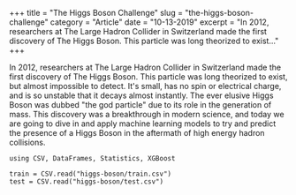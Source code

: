 +++
title = "The Higgs Boson Challenge"
slug = "the-higgs-boson-challenge"
category = "Article"
date = "10-13-2019"
excerpt = "In 2012, researchers at The Large Hadron Collider in Switzerland made the first discovery of The Higgs Boson. This particle was long theorized to exist..."
+++

In 2012, researchers at The Large Hadron Collider in Switzerland made the first discovery of The Higgs Boson. This particle was long theorized to exist, but almost impossible to detect. It's small, has no spin or electrical charge, and is so unstable that it decays almost instantly. The ever elusive Higgs Boson was dubbed "the god particle" due to its role in the generation of mass. This discovery was a breakthrough in modern science, and today we are going to dive in and apply machine learning models to try and predict the presence of a Higgs Boson in the aftermath of high energy hadron collisions.

```
using CSV, DataFrames, Statistics, XGBoost

train = CSV.read("higgs-boson/train.csv")
test = CSV.read("higgs-boson/test.csv")
```